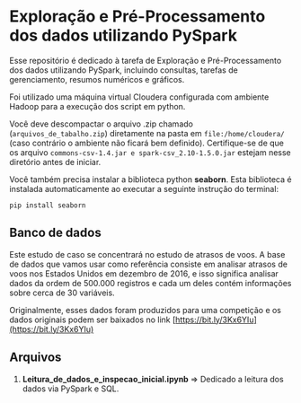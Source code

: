 # Exploração e Pré-Processamento dos dados utilizando PySpark 

<div>
Esse repositório é dedicado à tarefa de Exploração e Pré-Processamento dos dados utilizando PySpark, incluindo consultas, tarefas de gerenciamento, resumos numéricos e gráficos.
</div>
<div>

Foi utilizado uma máquina virtual Cloudera configurada com ambiente Hadoop para a execução dos script em python.

Você deve descompactar o arquivo .zip chamado (`arquivos_de_tabalho.zip`) diretamente na pasta em `file:/home/cloudera/` (caso contrário o ambiente não ficará bem definido). Certifique-se de que os arquivo  `commons-csv-1.4.jar e spark-csv_2.10-1.5.0.jar` estejam nesse diretório antes de iniciar.

Você também precisa instalar a biblioteca python **seaborn**. Esta biblioteca é instalada automaticamente ao executar a seguinte instrução do terminal:

    pip install seaborn

</div>

## Banco de dados

<div>


Este estudo de caso se concentrará no estudo de atrasos de voos.
A base de dados que vamos usar como referência consiste em analisar atrasos de voos nos Estados Unidos em dezembro de 2016, e isso significa analisar dados da ordem de 500.000 registros e cada um deles contém informações sobre cerca de 30 variáveis.

Originalmente, esses dados foram produzidos para uma competição e os dados originais podem ser baixados no link [https://bit.ly/3Kx6YIu](https://bit.ly/3Kx6YIu)
</div>

## Arquivos

1. **Leitura_de_dados_e_inspecao_inicial.ipynb** => Dedicado a leitura dos dados via PySpark e SQL.
